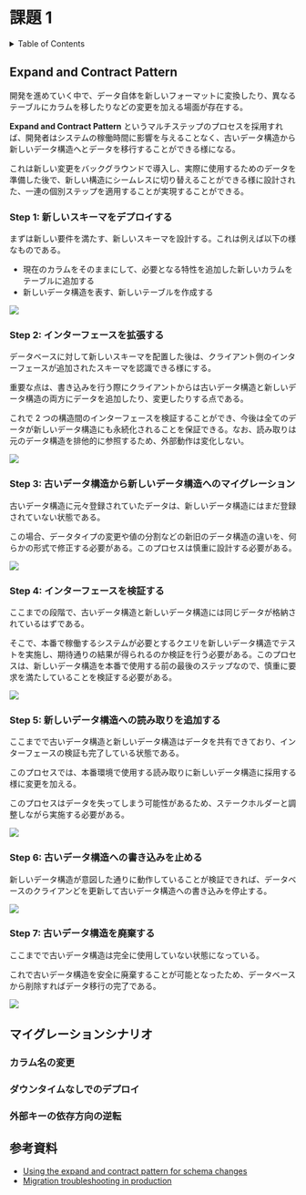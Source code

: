 # 課題 1

<!-- START doctoc generated TOC please keep comment here to allow auto update -->
<!-- DON'T EDIT THIS SECTION, INSTEAD RE-RUN doctoc TO UPDATE -->
<details>
<summary>Table of Contents</summary>

- [Expand and Contract Pattern](#expand-and-contract-pattern)
  - [Step 1: 新しいスキーマをデプロイする](#step-1-%E6%96%B0%E3%81%97%E3%81%84%E3%82%B9%E3%82%AD%E3%83%BC%E3%83%9E%E3%82%92%E3%83%87%E3%83%97%E3%83%AD%E3%82%A4%E3%81%99%E3%82%8B)
  - [Step 2: インターフェースを拡張する](#step-2-%E3%82%A4%E3%83%B3%E3%82%BF%E3%83%BC%E3%83%95%E3%82%A7%E3%83%BC%E3%82%B9%E3%82%92%E6%8B%A1%E5%BC%B5%E3%81%99%E3%82%8B)
  - [Step 3: 古いデータ構造から新しいデータ構造へのマイグレーション](#step-3-%E5%8F%A4%E3%81%84%E3%83%87%E3%83%BC%E3%82%BF%E6%A7%8B%E9%80%A0%E3%81%8B%E3%82%89%E6%96%B0%E3%81%97%E3%81%84%E3%83%87%E3%83%BC%E3%82%BF%E6%A7%8B%E9%80%A0%E3%81%B8%E3%81%AE%E3%83%9E%E3%82%A4%E3%82%B0%E3%83%AC%E3%83%BC%E3%82%B7%E3%83%A7%E3%83%B3)
  - [Step 4: インターフェースを検証する](#step-4-%E3%82%A4%E3%83%B3%E3%82%BF%E3%83%BC%E3%83%95%E3%82%A7%E3%83%BC%E3%82%B9%E3%82%92%E6%A4%9C%E8%A8%BC%E3%81%99%E3%82%8B)
  - [Step 5: 新しいデータ構造への読み取りを追加する](#step-5-%E6%96%B0%E3%81%97%E3%81%84%E3%83%87%E3%83%BC%E3%82%BF%E6%A7%8B%E9%80%A0%E3%81%B8%E3%81%AE%E8%AA%AD%E3%81%BF%E5%8F%96%E3%82%8A%E3%82%92%E8%BF%BD%E5%8A%A0%E3%81%99%E3%82%8B)
  - [Step 6: 古いデータ構造への書き込みを止める](#step-6-%E5%8F%A4%E3%81%84%E3%83%87%E3%83%BC%E3%82%BF%E6%A7%8B%E9%80%A0%E3%81%B8%E3%81%AE%E6%9B%B8%E3%81%8D%E8%BE%BC%E3%81%BF%E3%82%92%E6%AD%A2%E3%82%81%E3%82%8B)
  - [Step 7: 古いデータ構造を廃棄する](#step-7-%E5%8F%A4%E3%81%84%E3%83%87%E3%83%BC%E3%82%BF%E6%A7%8B%E9%80%A0%E3%82%92%E5%BB%83%E6%A3%84%E3%81%99%E3%82%8B)
- [マイグレーションシナリオ](#%E3%83%9E%E3%82%A4%E3%82%B0%E3%83%AC%E3%83%BC%E3%82%B7%E3%83%A7%E3%83%B3%E3%82%B7%E3%83%8A%E3%83%AA%E3%82%AA)
  - [カラム名の変更](#%E3%82%AB%E3%83%A9%E3%83%A0%E5%90%8D%E3%81%AE%E5%A4%89%E6%9B%B4)
  - [ダウンタイムなしでのデプロイ](#%E3%83%80%E3%82%A6%E3%83%B3%E3%82%BF%E3%82%A4%E3%83%A0%E3%81%AA%E3%81%97%E3%81%A7%E3%81%AE%E3%83%87%E3%83%97%E3%83%AD%E3%82%A4)
  - [外部キーの依存方向の逆転](#%E5%A4%96%E9%83%A8%E3%82%AD%E3%83%BC%E3%81%AE%E4%BE%9D%E5%AD%98%E6%96%B9%E5%90%91%E3%81%AE%E9%80%86%E8%BB%A2)
- [参考資料](#%E5%8F%82%E8%80%83%E8%B3%87%E6%96%99)

</details>
<!-- END doctoc generated TOC please keep comment here to allow auto update -->

## Expand and Contract Pattern

開発を進めていく中で、データ自体を新しいフォーマットに変換したり、異なるテーブルにカラムを移したりなどの変更を加える場面が存在する。

**Expand and Contract Pattern** というマルチステップのプロセスを採用すれば、開発者はシステムの稼働時間に影響を与えることなく、古いデータ構造から新しいデータ構造へとデータを移行することができる様になる。

これは新しい変更をバックグラウンドで導入し、実際に使用するためのデータを準備した後で、新しい構造にシームレスに切り替えることができる様に設計された、一連の個別ステップを適用することが実現することができる。

### Step 1: 新しいスキーマをデプロイする

まずは新しい要件を満たす、新しいスキーマを設計する。これは例えば以下の様なものである。

- 現在のカラムをそのままにして、必要となる特性を追加した新しいカラムをテーブルに追加する
- 新しいデータ構造を表す、新しいテーブルを作成する

![](assets/step1.drawio.svg)

### Step 2: インターフェースを拡張する

データベースに対して新しいスキーマを配置した後は、クライアント側のインターフェースが追加されたスキーマを認識できる様にする。

重要な点は、書き込みを行う際にクライアントからは古いデータ構造と新しいデータ構造の両方にデータを追加したり、変更したりする点である。

これで 2 つの構造間のインターフェースを検証することができ、今後は全てのデータが新しいデータ構造にも永続化されることを保証できる。なお、読み取りは元のデータ構造を排他的に参照するため、外部動作は変化しない。

![](assets/step2.drawio.svg)

### Step 3: 古いデータ構造から新しいデータ構造へのマイグレーション

古いデータ構造に元々登録されていたデータは、新しいデータ構造にはまだ登録されていない状態である。

この場合、データタイプの変更や値の分割などの新旧のデータ構造の違いを、何らかの形式で修正する必要がある。このプロセスは慎重に設計する必要がある。

![](assets/step3.drawio.svg)

### Step 4: インターフェースを検証する

ここまでの段階で、古いデータ構造と新しいデータ構造には同じデータが格納されているはずである。

そこで、本番で稼働するシステムが必要とするクエリを新しいデータ構造でテストを実施し、期待通りの結果が得られるのか検証を行う必要がある。このプロセスは、新しいデータ構造を本番で使用する前の最後のステップなので、慎重に要求を満たしていることを検証する必要がある。

![](assets/step4.drawio.svg)

### Step 5: 新しいデータ構造への読み取りを追加する

ここまでで古いデータ構造と新しいデータ構造はデータを共有できており、インターフェースの検証も完了している状態である。

このプロセスでは、本番環境で使用する読み取りに新しいデータ構造に採用する様に変更を加える。

このプロセスはデータを失ってしまう可能性があるため、ステークホルダーと調整しながら実施する必要がある。

![](assets/step5.drawio.svg)

### Step 6: 古いデータ構造への書き込みを止める

新しいデータ構造が意図した通りに動作していることが検証できれば、データベースのクライアンどを更新して古いデータ構造への書き込みを停止する。

![](assets/step6.drawio.svg)

### Step 7: 古いデータ構造を廃棄する

ここまでで古いデータ構造は完全に使用していない状態になっている。

これで古いデータ構造を安全に廃棄することが可能となったため、データベースから削除すればデータ移行の完了である。

![](assets/step7.drawio.svg)

## マイグレーションシナリオ

### カラム名の変更

### ダウンタイムなしでのデプロイ

### 外部キーの依存方向の逆転

## 参考資料

- [Using the expand and contract pattern for schema changes](https://www.prisma.io/dataguide/types/relational/expand-and-contract-pattern)
- [Migration troubleshooting in production](https://www.prisma.io/docs/guides/database/production-troubleshooting)
